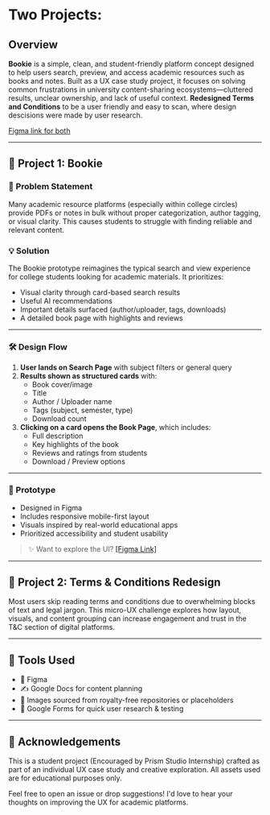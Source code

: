 # Two Projects:

## Overview

**Bookie** is a simple, clean, and student-friendly platform concept designed to help users search, preview, and access academic resources such as books and notes. Built as a UX case study project, it focuses on solving common frustrations in university content-sharing ecosystems—cluttered results, unclear ownership, and lack of useful context.
**Redesigned Terms and Conditions** to be a user friendly and easy to scan, where design descisions were made by user research.

[Figma link for both](https://www.figma.com/design/EWLIVGiMjy8zF6yISAm5OV/Prism-Studio---Own-Project---Book-Share?node-id=2-980&t=W93KcBo7jasLUGOf-1)

---

## 🔧 Project 1: Bookie

### 🎯 Problem Statement

Many academic resource platforms (especially within college circles) provide PDFs or notes in bulk without proper categorization, author tagging, or visual clarity. This causes students to struggle with finding reliable and relevant content.

### 💡 Solution

The Bookie prototype reimagines the typical search and view experience for college students looking for academic materials. It prioritizes:

- Visual clarity through card-based search results
- Useful AI recommendations
- Important details surfaced (author/uploader, tags, downloads)
- A detailed book page with highlights and reviews

---

### 🛠️ Design Flow

1. **User lands on Search Page** with subject filters or general query  
2. **Results shown as structured cards** with:
   - Book cover/image
   - Title
   - Author / Uploader name
   - Tags (subject, semester, type)
   - Download count
3. **Clicking on a card opens the Book Page**, which includes:
   - Full description
   - Key highlights of the book
   - Reviews and ratings from students
   - Download / Preview options

---

### 🧪 Prototype

- Designed in Figma  
- Includes responsive mobile-first layout  
- Visuals inspired by real-world educational apps  
- Prioritized accessibility and student usability  

> ✨ Want to explore the UI? [[Figma Link]
](https://www.figma.com/design/EWLIVGiMjy8zF6yISAm5OV/Prism-Studio---Own-Project---Book-Share?node-id=2-980&t=Plql630APwo0292t-1)
---

## 📄 Project 2: Terms & Conditions Redesign

Most users skip reading terms and conditions due to overwhelming blocks of text and legal jargon. This micro-UX challenge explores how layout, visuals, and content grouping can increase engagement and trust in the T&C section of digital platforms.

---

## 🧠 Tools Used

- 🎨 Figma
- ✍️ Google Docs for content planning  
- 📸 Images sourced from royalty-free repositories or placeholders  
- 🧪 Google Forms for quick user research & testing

---

## 🙌 Acknowledgements

This is a student project (Encouraged by Prism Studio Internship) crafted as part of an individual UX case study and creative exploration. All assets used are for educational purposes only.

Feel free to open an issue or drop suggestions! I'd love to hear your thoughts on improving the UX for academic platforms.

